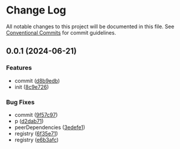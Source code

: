 # Change Log

All notable changes to this project will be documented in this file.
See [Conventional Commits](https://conventionalcommits.org) for commit guidelines.

## 0.0.1 (2024-06-21)

### Features

- commit ([d8b9edb](http://git.ebaolife.net/ebao-software/fe/ebaorc/commit/d8b9edb3499046df34a07ebdc76a0e77594f4628))
- init ([8c9e726](http://git.ebaolife.net/ebao-software/fe/ebaorc/commit/8c9e726f1d9593930ba56ed8bedf6b64fd67c8ac))

### Bug Fixes

- commit ([9f57c97](http://git.ebaolife.net/ebao-software/fe/ebaorc/commit/9f57c97f1c2547fcc810e905e75b443f97647115))
- p ([d2dab71](http://git.ebaolife.net/ebao-software/fe/ebaorc/commit/d2dab71e12849d0a749700ecd891c75e9b892712))
- peerDependencies ([3edefe1](http://git.ebaolife.net/ebao-software/fe/ebaorc/commit/3edefe17acde0557a73c60530263d984c0c8ce3f))
- registry ([6f35e71](http://git.ebaolife.net/ebao-software/fe/ebaorc/commit/6f35e71e8803bbc1caef96af72491ec7df042cc5))
- registry ([e6b3afc](http://git.ebaolife.net/ebao-software/fe/ebaorc/commit/e6b3afc9ba7a1ca3f0b0967c08341519d8aaea72))
